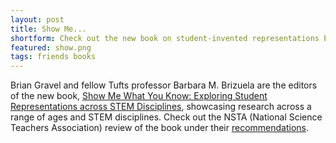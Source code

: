 ```yaml
---
layout: post
title: Show Me...
shortform: Check out the new book on student-invented representations by Bárbara Brizuela and Brian Gravel.
featured: show.png
tags: friends books
---
```


Brian Gravel and fellow Tufts professor Barbara M. Brizuela are the editors of the new book, [Show Me What You Know: Exploring Student Representations across STEM Disciplines](http://www.amazon.com/Show-What-You-Know-Representations/dp/0807754099/), showcasing research across a range of ages and STEM disciplines. Check out the NSTA (National Science Teachers Association) review of the book under their [recommendations](http://www.nsta.org/recommends/ViewProduct.aspx?ProductID=21621). 